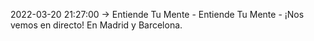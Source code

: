 2022-03-20 21:27:00 -> Entiende Tu Mente - Entiende Tu Mente - ¡Nos vemos en directo! En Madrid y Barcelona.
